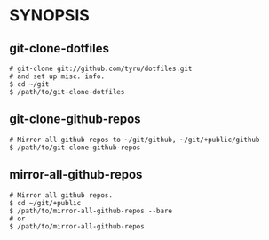 
# SYNOPSIS
## git-clone-dotfiles

    # git-clone git://github.com/tyru/dotfiles.git
    # and set up misc. info.
    $ cd ~/git
    $ /path/to/git-clone-dotfiles

## git-clone-github-repos

    # Mirror all github repos to ~/git/github, ~/git/+public/github
    $ /path/to/git-clone-github-repos

## mirror-all-github-repos

    # Mirror all github repos.
    $ cd ~/git/+public
    $ /path/to/mirror-all-github-repos --bare
    # or
    $ /path/to/mirror-all-github-repos
